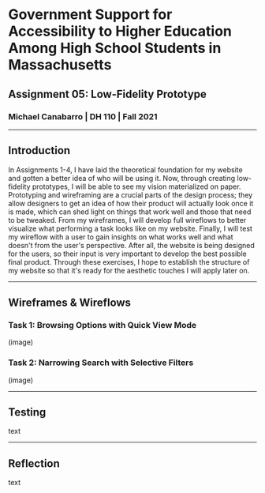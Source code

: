# Government Support for Accessibility to Higher Education Among High School Students in Massachusetts
## Assignment 05: Low-Fidelity Prototype
### Michael Canabarro | DH 110 | Fall 2021

---

## Introduction

In Assignments 1-4, I have laid the theoretical foundation for my website and gotten a better idea of who will be using it. Now, through creating low-fidelity prototypes, I will be able to see my vision materialized on paper. Prototyping and wireframing are a crucial parts of the design process; they allow designers to get an idea of how their product will actually look once it is made, which can shed light on things that work well and those that need to be tweaked. From my wireframes, I will develop full wireflows to better visualize what performing a task looks like on my website. Finally, I will test my wireflow with a user to gain insights on what works well and what doesn't from the user's perspective. After all, the website is being designed for the users, so their input is very important to develop the best possible final product. Through these exercises, I hope to establish the structure of my website so that it's ready for the aesthetic touches I will apply later on. 

---

## Wireframes & Wireflows

### Task 1: Browsing Options with Quick View Mode

(image)

### Task 2: Narrowing Search with Selective Filters

(image)

---

## Testing

text

---

## Reflection

text
